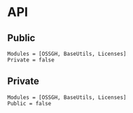 # API

## Public

```@autodocs
Modules = [OSSGH, BaseUtils, Licenses]
Private = false
```

## Private

```@autodocs
Modules = [OSSGH, BaseUtils, Licenses]
Public = false
```
